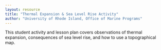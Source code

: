 ```yaml
---
layout: resource
title: "Thermal Expansion & Sea Level Rise Activity"
author: "University of Rhode Island, Office of Marine Programs"
---
```


This student activity and lesson plan covers observations of thermal expansion, consequences of sea level rise, and how to use a topographical map.
